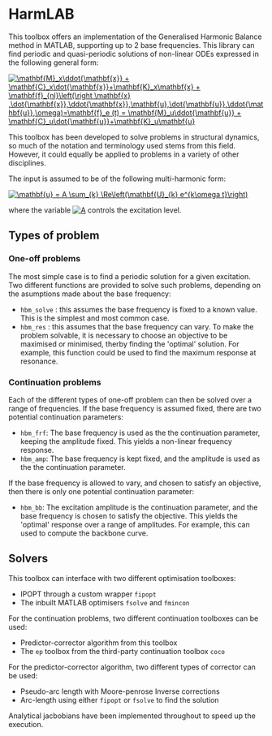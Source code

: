 # HarmLAB
This toolbox offers an implementation of the Generalised Harmonic Balance method in MATLAB, supporting up to 2 base frequencies. This library can find periodic and quasi-periodic solutions of non-linear ODEs expressed in the following general form:

<a href="https://www.codecogs.com/eqnedit.php?latex=\mathbf{M}_x\ddot{\mathbf{x}}&space;&plus;&space;\mathbf{C}_x\dot{\mathbf{x}}&plus;\mathbf{K}_x\mathbf{x}&space;&plus;&space;\mathbf{f}_{nl}\left(\right&space;\mathbf{x}&space;,\dot{\mathbf{x}},\ddot{\mathbf{x}},\mathbf{u},\dot{\mathbf{u}},\ddot{\mathbf{u}},\omega)=\mathbf{f}_e&space;(t)&space;=&space;\mathbf{M}_u\ddot{\mathbf{u}}&space;&plus;&space;\mathbf{C}_u\dot{\mathbf{u}}&plus;\mathbf{K}_u\mathbf{u}" target="_blank"><img src="https://latex.codecogs.com/gif.latex?\mathbf{M}_x\ddot{\mathbf{x}}&space;&plus;&space;\mathbf{C}_x\dot{\mathbf{x}}&plus;\mathbf{K}_x\mathbf{x}&space;&plus;&space;\mathbf{f}_{nl}\left(\right&space;\mathbf{x}&space;,\dot{\mathbf{x}},\ddot{\mathbf{x}},\mathbf{u},\dot{\mathbf{u}},\ddot{\mathbf{u}},\omega)=\mathbf{f}_e&space;(t)&space;=&space;\mathbf{M}_u\ddot{\mathbf{u}}&space;&plus;&space;\mathbf{C}_u\dot{\mathbf{u}}&plus;\mathbf{K}_u\mathbf{u}" title="\mathbf{M}_x\ddot{\mathbf{x}} + \mathbf{C}_x\dot{\mathbf{x}}+\mathbf{K}_x\mathbf{x} + \mathbf{f}_{nl}\left(\right \mathbf{x} ,\dot{\mathbf{x}},\ddot{\mathbf{x}},\mathbf{u},\dot{\mathbf{u}},\ddot{\mathbf{u}},\omega)=\mathbf{f}_e (t) = \mathbf{M}_u\ddot{\mathbf{u}} + \mathbf{C}_u\dot{\mathbf{u}}+\mathbf{K}_u\mathbf{u}" /></a>

This toolbox has been developed to solve problems in structural dynamics, so much of the notation and terminology used stems from this field. However, it could equally be applied to problems in a variety of other disciplines.

The input is assumed to be of the following multi-harmonic form:

<a href="https://www.codecogs.com/eqnedit.php?latex=\mathbf{u}&space;=&space;A&space;\sum_{k}&space;\Re\left(\mathbf{U}_{k}&space;e^{k\omega&space;t}\right)" target="_blank"><img src="https://latex.codecogs.com/gif.latex?\mathbf{u}&space;=&space;A&space;\sum_{k}&space;\Re\left(\mathbf{U}_{k}&space;e^{k\omega&space;t}\right)" title="\mathbf{u} = A \sum_{k} \Re\left(\mathbf{U}_{k} e^{k\omega t}\right)" /></a>

where the variable <a href="https://www.codecogs.com/eqnedit.php?latex=\inline&space;A" target="_blank"><img src="https://latex.codecogs.com/gif.latex?\inline&space;A" title="A" /></a> controls the excitation level.
## Types of problem

### One-off problems
The most simple case is to find a periodic solution for a given excitation. Two different functions are provided to solve such problems, depending on the asumptions made about the base frequency:

* ```hbm_solve``` : this assumes the base frequency is fixed to a known value. This is the simplest and most common case.
* ```hbm_res``` : this assumes that the base frequency can vary. To make the problem solvable, it is necessary to choose an objective to be maximised or minimised, therby finding the 'optimal' solution. For example, this function could be used to find the maximum response at resonance.

### Continuation problems
Each of the different types of one-off problem can then be solved over a range of frequencies. If the base frequency is assumed fixed, there are two potential continuation parameters:

* ```hbm_frf```: The base frequency is used as the the continuation parameter, keeping the amplitude fixed. This yields a non-linear frequency response.
* ```hbm_amp```: The base frequency is kept fixed, and the amplitude is used as the the continuation parameter.

If the base frequency is allowed to vary, and chosen to satisfy an objective, then there is only one potential continuation parameter:

* ```hbm_bb```: The excitation amplitude is the continuation parameter, and the base frequency is chosen to satisfy the objective. This yields the 'optimal' response over a range of amplitudes. For example, this can used to compute the backbone curve.

## Solvers
This toolbox can interface with two different optimisation toolboxes:

* IPOPT through a custom wrapper ```fipopt```
* The inbuilt MATLAB optimisers ```fsolve``` and ```fmincon```

For the continuation problems, two different continuation toolboxes can be used:

* Predictor-corrector algorithm from this toolbox
* The ```ep``` toolbox from the third-party continuation toolbox ```coco```

For the predictor-corrector algorithm, two different types of corrector can be used:

* Pseudo-arc length with Moore-penrose Inverse corrections
* Arc-length using either ```fipopt``` or ```fsolve``` to find the solution

Analytical jacbobians have been implemented throughout to speed up the execution.